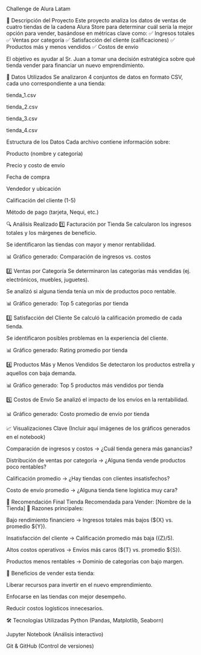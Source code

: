 Challenge de Alura Latam

📌 Descripción del Proyecto
Este proyecto analiza los datos de ventas de cuatro tiendas de la cadena Alura Store para determinar cuál sería la mejor opción para vender, basándose en métricas clave como:
✅ Ingresos totales
✅ Ventas por categoría
✅ Satisfacción del cliente (calificaciones)
✅ Productos más y menos vendidos
✅ Costos de envío

El objetivo es ayudar al Sr. Juan a tomar una decisión estratégica sobre qué tienda vender para financiar un nuevo emprendimiento.

📂 Datos Utilizados
Se analizaron 4 conjuntos de datos en formato CSV, cada uno correspondiente a una tienda:

tienda_1.csv

tienda_2.csv

tienda_3.csv

tienda_4.csv

Estructura de los Datos
Cada archivo contiene información sobre:

Producto (nombre y categoría)

Precio y costo de envío

Fecha de compra

Vendedor y ubicación

Calificación del cliente (1-5)

Método de pago (tarjeta, Nequi, etc.)

🔍 Análisis Realizado
1️⃣ Facturación por Tienda
Se calcularon los ingresos totales y los márgenes de beneficio.

Se identificaron las tiendas con mayor y menor rentabilidad.

📊 Gráfico generado: Comparación de ingresos vs. costos

2️⃣ Ventas por Categoría
Se determinaron las categorías más vendidas (ej. electrónicos, muebles, juguetes).

Se analizó si alguna tienda tenía un mix de productos poco rentable.

📊 Gráfico generado: Top 5 categorías por tienda

3️⃣ Satisfacción del Cliente
Se calculó la calificación promedio de cada tienda.

Se identificaron posibles problemas en la experiencia del cliente.

📊 Gráfico generado: Rating promedio por tienda

4️⃣ Productos Más y Menos Vendidos
Se detectaron los productos estrella y aquellos con baja demanda.

📊 Gráfico generado: Top 5 productos más vendidos por tienda

5️⃣ Costos de Envío
Se analizó el impacto de los envíos en la rentabilidad.

📊 Gráfico generado: Costo promedio de envío por tienda

📈 Visualizaciones Clave
(Incluir aquí imágenes de los gráficos generados en el notebook)

Comparación de ingresos y costos → ¿Cuál tienda genera más ganancias?

Distribución de ventas por categoría → ¿Alguna tienda vende productos poco rentables?

Calificación promedio → ¿Hay tiendas con clientes insatisfechos?

Costo de envío promedio → ¿Alguna tienda tiene logística muy cara?

🎯 Recomendación Final
Tienda Recomendada para Vender: [Nombre de la Tienda]
🔹 Razones principales:

Bajo rendimiento financiero → Ingresos totales más bajos (${X} vs. promedio ${Y}).

Insatisfacción del cliente → Calificación promedio más baja ({Z}/5).

Altos costos operativos → Envíos más caros (${T} vs. promedio ${S}).

Productos menos rentables → Dominio de categorías con bajo margen.

🔹 Beneficios de vender esta tienda:

Liberar recursos para invertir en el nuevo emprendimiento.

Enfocarse en las tiendas con mejor desempeño.

Reducir costos logísticos innecesarios.

🛠️ Tecnologías Utilizadas
Python (Pandas, Matplotlib, Seaborn)

Jupyter Notebook (Análisis interactivo)

Git & GitHub (Control de versiones)
